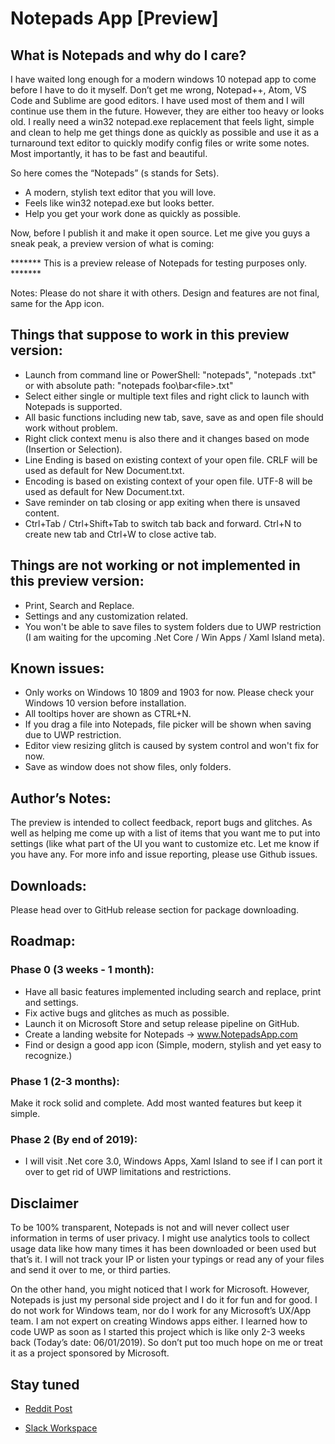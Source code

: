 # Notepads App [Preview]

## What is Notepads and why do I care?

I have waited long enough for a modern windows 10 notepad app to come before I have to do it myself. Don’t get me wrong, Notepad++, Atom, VS Code and Sublime are good editors. I have used most of them and I will continue use them in the future. However, they are either too heavy or looks old. I really need a win32 notepad.exe replacement that feels light, simple and clean to help me get things done as quickly as possible and use it as a turnaround text editor to quickly modify config files or write some notes. Most importantly, it has to be fast and beautiful. 

So here comes the “Notepads” (s stands for Sets).

* A modern, stylish text editor that you will love.
* Feels like win32 notepad.exe but looks better.
* Help you get your work done as quickly as possible.

Now, before I publish it and make it open source. Let me give you guys a sneak peak, a preview version of what is coming:

******* This is a preview release of Notepads for testing purposes only. *******

Notes: Please do not share it with others. Design and features are not final, same for the App icon.

## Things that suppose to work in this preview version:

* Launch from command line or PowerShell: "notepads", "notepads <file>.txt" or with absolute path: "notepads foo\bar\<file>.txt"
* Select either single or multiple text files and right click to launch with Notepads is supported.
* All basic functions including new tab, save, save as and open file should work without problem.
* Right click context menu is also there and it changes based on mode (Insertion or Selection).
* Line Ending is based on existing context of your open file. CRLF will be used as default for New Document.txt.
* Encoding is based on existing context of your open file. UTF-8 will be used as default for New Document.txt.
* Save reminder on tab closing or app exiting when there is unsaved content.
* Ctrl+Tab / Ctrl+Shift+Tab to switch tab back and forward. Ctrl+N to create new tab and Ctrl+W to close active tab.

## Things are not working or not implemented in this preview version:

* Print, Search and Replace.
* Settings and any customization related.
* You won't be able to save files to system folders due to UWP restriction (I am waiting for the upcoming .Net Core / Win Apps / Xaml Island meta).

## Known issues:

* Only works on Windows 10 1809 and 1903 for now. Please check your Windows 10 version before installation.
* All tooltips hover are shown as CTRL+N.
* If you drag a file into Notepads, file picker will be shown when saving due to UWP restriction.
* Editor view resizing glitch is caused by system control and won't fix for now.
* Save as window does not show files, only folders.

## Author’s Notes:

The preview is intended to collect feedback, report bugs and glitches. As well as helping me come up with a list of items that you want me to put into settings (like what part of the UI you want to customize etc. Let me know if you have any. For more info and issue reporting, please use Github issues.

## Downloads:

Please head over to GitHub release section for package downloading.

## Roadmap:

### Phase 0 (3 weeks - 1 month):

* Have all basic features implemented including search and replace, print and settings.
* Fix active bugs and glitches as much as possible.
* Launch it on Microsoft Store and setup release pipeline on GitHub.
* Create a landing website for Notepads -> www.NotepadsApp.com
* Find or design a good app icon (Simple, modern, stylish and yet easy to recognize.)

### Phase 1 (2-3 months):

Make it rock solid and complete. Add most wanted features but keep it simple. 

### Phase 2 (By end of 2019):

* I will visit .Net core 3.0, Windows Apps, Xaml Island to see if I can port it over to get rid of UWP limitations and restrictions.

## Disclaimer

To be 100% transparent, Notepads is not and will never collect user information in terms of user privacy. I might use analytics tools to collect usage data like how many times it has been downloaded or been used but that’s it. I will not track your IP or listen your typings or read any of your files and send it over to me, or third parties.

On the other hand, you might noticed that I work for Microsoft. However, Notepads is just my personal side project and I do it for fun and for good. I do not work for Windows team, nor do I work for any Microsoft’s UX/App team. I am not expert on creating Windows apps either. I learned how to code UWP as soon as I started this project which is like only 2-3 weeks back (Today’s date: 06/01/2019). So don’t put too much hope on me or treat it as a project sponsored by Microsoft.

## Stay tuned

* [Reddit Post](https://www.reddit.com/r/Windows10/comments/btx5qs/my_design_implementation_of_modern_fluent_notepad/)

* [Slack Workspace](https://join.slack.com/t/notepadsworkspace/shared_invite/enQtNjU0NTgyNjYxMTU4LTVhZmJjMGMzNDEzY2Q1ZDFjOTgxMjlhZTk3MzNlNWE3NWEyZjUzMjFmZTA0ZTY3YTgzYzg3N2JjNWQxMGUxYzM)
